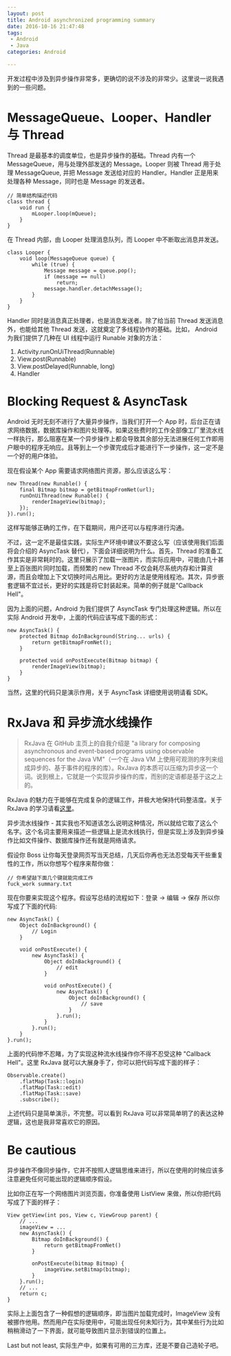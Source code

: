 ```yaml
---
layout: post
title: Android asynchronized programming summary
date: 2016-10-16 21:47:48
tags: 
 - Android 
 - Java
categories: Android

---
```


开发过程中涉及到异步操作非常多，更确切的说不涉及的非常少。这里说一说我遇到的一些问题。

<!-- more -->

# MessageQueue、Looper、Handler 与 Thread

Thread 是最基本的调度单位，也是异步操作的基础。Thread 内有一个 MessageQueue，用与处理外部发送的 Message。Looper 则被 Thread 用于处理 MessageQueue, 并把 Message 发送给对应的 Handler。Handler 正是用来处理各种 Message，同时也是 Message 的发送者。

```
// 简单结构描述代码
class thread {
    void run {
        mLooper.loop(mQueue);
    }
}
```

在 Thread 内部，由 Looper 处理消息队列，而 Looper 中不断取出消息并发送。

```
class Looper {
    void loop(MessageQueue queue) {
        while (true) {
            Message message = queue.pop();
            if (message == null)
                return;
            message.handler.detachMessage();
        }
    }
}
```

Handler 同时是消息真正处理者，也是消息发送者。除了给当前 Thread 发送消息外，也能给其他 Thread 发送，这就奠定了多线程协作的基础。比如， Android 为我们提供了几种在 UI 线程中运行 Runable 对象的方法：

1. Activity.runOnUiThread(Runnable)
2. View.post(Runnable)
3. View.postDelayed(Runnable, long)
4. Handler

# Blocking Request & AsyncTask

Android 无时无刻不进行了大量异步操作，当我们打开一个 App 时，后台正在请求网络数据，数据库操作和图片处理等。如果这些费时的工作全部像工厂里流水线一样执行，那么阻塞在某一个异步操作上都会导致其余部分无法进展任何工作即用户眼中的程序无响应。且等到上一个步骤完成后才能进行下一步操作，这一定不是一个好的用户体验。

现在假设某个 App 需要请求网络图片资源，那么应该这么写：

```
new Thread(new Runable() {
    final Bitmap bitmap = getBitmapFromNet(url);
    runOnUiThread(new Runable() {
        renderImageView(bitmap);
    });
}).run();
```

这样写能够正确的工作，在下载期间，用户还可以与程序进行沟通。

不过，这一定不是最佳实践，实际生产环境中建议不要这么写（应该使用我们后面将会介绍的 AsyncTask 替代），下面会详细说明为什么。首先，Thread 的准备工作其实是非常耗时的。这里只展示了加载一涨图片，而实际应用中，可能由几十甚至上百张图片同时加载，而频繁的 new Thread 不仅会耗尽系统内存和计算资源，而且会增加上下文切换时间占用比。更好的方法是使用线程池。其次，异步嵌套逻辑不宜过长，更好的实践是将它封装起来。简单的例子就是"Callback Hell"。

因为上面的问题，Android 为我们提供了 AsyncTask 专门处理这种逻辑。所以在实际 Android 开发中，上面的代码应该写成下面的形式：

```
new AsyncTask() {
    protected Bitmap doInBackground(String... urls) {
        return getBitmapFromNet();
    }

    protected void onPostExecute(Bitmap bitmap) {
        renderImageView(bitmap);
    }
}
```

当然，这里的代码只是演示作用，关于 AsyncTask 详细使用说明请看 SDK。

# RxJava 和 异步流水线操作

> RxJava 在 GitHub 主页上的自我介绍是 "a library for composing asynchronous and event-based programs using observable sequences for the Java VM"（一个在 Java VM 上使用可观测的序列来组成异步的、基于事件的程序的库）。RxJava 的本质可以压缩为异步这一个词。说到根上，它就是一个实现异步操作的库，而别的定语都是基于这之上的。

RxJava 的魅力在于能够在完成复杂的逻辑工作，并极大地保持代码整洁度。关于 RxJava 的学习请看[这里](https://github.com/lzyzsd/Awesome-RxJava)。

异步流水线操作 - 其实我也不知道该怎么说明这种情况，所以就给它取了这么个名字。这个名词主要用来描述一些逻辑上是流水线执行，但是实现上涉及到异步操作比如文件操作、数据库操作还有就是网络请求。

假设你 Boss 让你每天登录网页写当天总结，几天后你再也无法忍受每天干些重复性的工作，所以你想写个程序来帮你做：

```
// 你希望敲下面几个键就能完成工作
fuck_work summary.txt
```

现在你要来实现这个程序。假设写总结的流程如下：登录 -> 编辑 -> 保存 
所以你写成了下面的代码:

```
new AsyncTask() {
    Object doInBackground() {
        // Login
    }

    void onPostExecute() {
        new AsyncTask() {
            Object doInBackground() {
                // edit
            }

            void onPostExecute() {
                new AsyncTask() {
                    Object doInBackground() {
                        // save
                    }
                }.run();
            }
        }.run();
    }
}.run();
```

上面的代码惨不忍睹，为了实现这种流水线操作你不得不忍受这种 "Callback Hell"。这里 RxJava 就可以大展身手了，你可以把代码写成下面的样子：

```
Observable.create()
    .flatMap(Task::login)
    .flatMap(Task::edit)
    .flatMap(Task::save)
    .subscribe();
```

上述代码只是简单演示，不完整。可以看到 RxJava 可以非常简单明了的表达这种逻辑，这也是我非常喜欢它的原因。

# Be cautious

异步操作不像同步操作，它并不按照人逻辑思维来进行，所以在使用的时候应该多注意避免任何可能出现的逻辑顺序假设。

比如你正在写一个网络图片浏览页面，你准备使用 ListView 来做，所以你把代码写成了下面的样子：

```
View getView(int pos, View c, ViewGroup parent) {
    // ...
    imageView = ...
    new AsyncTask() {
        Bitmap doInBackground() {
            return getBitmapFromNet()
        }

        onPostExecute(bitmap Bitmap) {
            imageView.setBitmap(bitmap);
        }
    }.run();
    // ...
    return c;
}
```

实际上上面包含了一种假想的逻辑顺序，即当图片加载完成时，ImageView 没有被挪作他用。然而用户在实际使用中，可能出现任何未知行为，其中某些行为比如稍稍滑动了一下界面，就可能导致图片显示到错误的位置上。

Last but not least, 实际生产中，如果有可用的三方库，还是不要自己造轮子吧。
